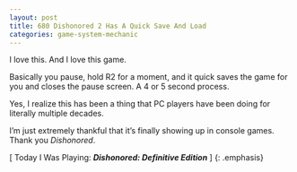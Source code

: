 ```yaml
---
layout: post
title: 680 Dishonored 2 Has A Quick Save And Load
categories: game-system-mechanic
---
```

I love this.  And I love this game.

Basically you pause, hold R2 for a moment, and it quick saves the game for you and closes the pause screen.  A 4 or 5 second process.

Yes, I realize this has been a thing that PC players have been doing for literally multiple decades.

I’m just extremely thankful that it’s finally showing up in console games.  Thank you *Dishonored*.

[ Today I Was Playing: ***Dishonored: Definitive Edition*** ]
{: .emphasis}